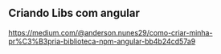 ## Criando Libs com angular

https://medium.com/@anderson.nunes29/como-criar-minha-pr%C3%B3pria-biblioteca-npm-angular-bb4b24cd57a9